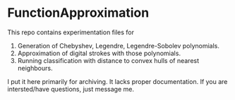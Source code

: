 # FunctionApproximation

This repo contains experimentation files for

1. Generation of Chebyshev, Legendre, Legendre-Sobolev polynomials.
1. Approximation of digital strokes with those polynomials.
1. Running classification with distance to convex hulls of nearest neighbours.

I put it here primarily for archiving. It lacks proper documentation. If you are intersted/have questions, just message me.

